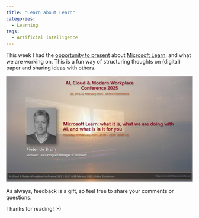 ```yaml
---
title: "Learn about Learn"
categories:
  - Learning
tags:
  - Artificial intelligence
---
```


This week I had the [opportunity to present](https://github.com/pdebruin/presentations/tree/main/Greece%20Cloud%20AI%20conference%202025) about [Microsoft Learn](https://learn.microsoft.com), and what we are working on. This is a fun way of structuring thoughts on (digital) paper and sharing ideas with others. 

![img](../assets/images/2025-02-21-learn-about-learn.jpg)

As always, feedback is a gift, so feel free to share your comments or questions. 

Thanks for reading! :-)
